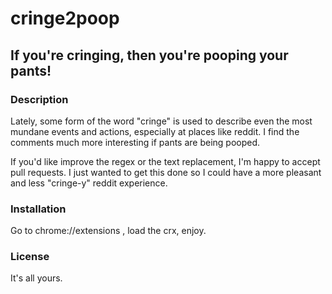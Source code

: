 # cringe2poop

## If you're cringing, then you're pooping your pants!

### Description
Lately, some form of the word "cringe" is used to describe even the most mundane
events and actions, especially at places like reddit. I find the comments much
more interesting if pants are being pooped.

If you'd like improve the regex or the text replacement, I'm happy to accept 
pull requests. I just wanted to get this done so I could have a more pleasant and
less "cringe-y" reddit experience.

### Installation
Go to chrome://extensions , load the crx, enjoy.

### License
It's all yours.
